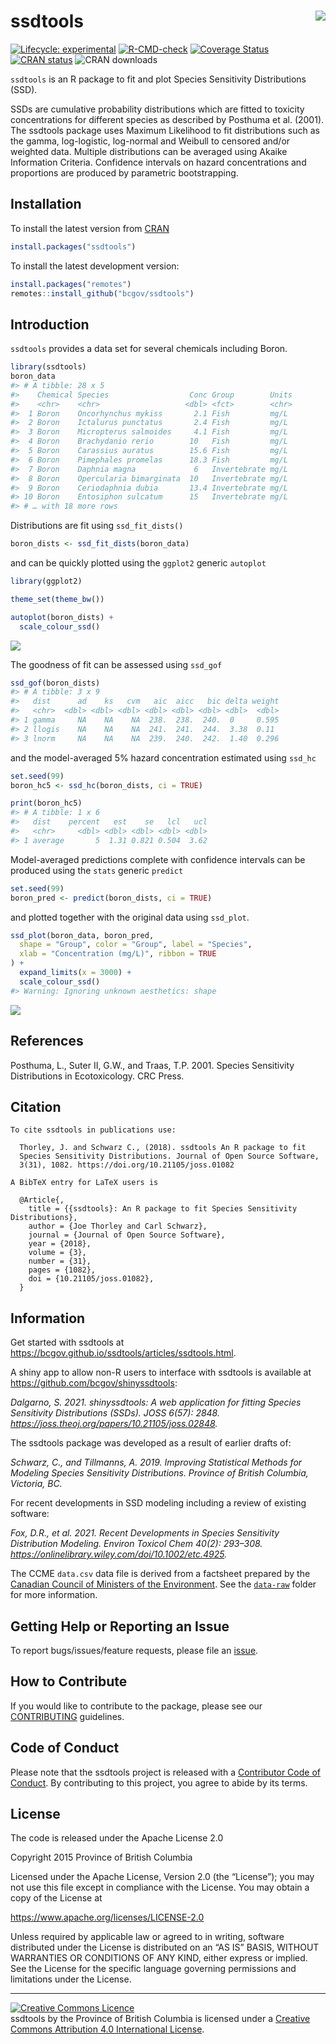 
<!-- README.md is generated from README.Rmd. Please edit that file -->

# ssdtools <img src="man/figures/logo.png" align="right" />

<!-- badges: start -->

[![Lifecycle:
experimental](https://img.shields.io/badge/Lifecycle-Experimental-339999)](https://github.com/bcgov/repomountie/blob/master/doc/lifecycle-badges.md)
[![R-CMD-check](https://github.com/bcgov/ssdtools/workflows/R-CMD-check/badge.svg)](https://github.com/bcgov/ssdtools/actions)
[![Coverage
Status](https://img.shields.io/codecov/c/github/bcgov/ssdtools/master.svg)](https://codecov.io/github/bcgov/ssdtools?branch=master)
[![CRAN
status](https://www.r-pkg.org/badges/version/ssdtools)](https://cran.r-project.org/package=ssdtools)
![CRAN downloads](https://cranlogs.r-pkg.org/badges/ssdtools)
<!-- badges: end -->

`ssdtools` is an R package to fit and plot Species Sensitivity
Distributions (SSD).

SSDs are cumulative probability distributions which are fitted to
toxicity concentrations for different species as described by Posthuma
et al. (2001). The ssdtools package uses Maximum Likelihood to fit
distributions such as the gamma, log-logistic, log-normal and Weibull to
censored and/or weighted data. Multiple distributions can be averaged
using Akaike Information Criteria. Confidence intervals on hazard
concentrations and proportions are produced by parametric bootstrapping.

## Installation

To install the latest version from
[CRAN](https://CRAN.R-project.org/package=ssdtools)

``` r
install.packages("ssdtools")
```

To install the latest development version:

``` r
install.packages("remotes")
remotes::install_github("bcgov/ssdtools")
```

## Introduction

`ssdtools` provides a data set for several chemicals including Boron.

``` r
library(ssdtools)
boron_data
#> # A tibble: 28 x 5
#>    Chemical Species                  Conc Group        Units
#>    <chr>    <chr>                   <dbl> <fct>        <chr>
#>  1 Boron    Oncorhynchus mykiss       2.1 Fish         mg/L 
#>  2 Boron    Ictalurus punctatus       2.4 Fish         mg/L 
#>  3 Boron    Micropterus salmoides     4.1 Fish         mg/L 
#>  4 Boron    Brachydanio rerio        10   Fish         mg/L 
#>  5 Boron    Carassius auratus        15.6 Fish         mg/L 
#>  6 Boron    Pimephales promelas      18.3 Fish         mg/L 
#>  7 Boron    Daphnia magna             6   Invertebrate mg/L 
#>  8 Boron    Opercularia bimarginata  10   Invertebrate mg/L 
#>  9 Boron    Ceriodaphnia dubia       13.4 Invertebrate mg/L 
#> 10 Boron    Entosiphon sulcatum      15   Invertebrate mg/L 
#> # … with 18 more rows
```

Distributions are fit using `ssd_fit_dists()`

``` r
boron_dists <- ssd_fit_dists(boron_data)
```

and can be quickly plotted using the `ggplot2` generic `autoplot`

``` r
library(ggplot2)

theme_set(theme_bw())

autoplot(boron_dists) + 
  scale_colour_ssd()
```

![](man/figures/README-unnamed-chunk-5-1.png)<!-- -->

The goodness of fit can be assessed using `ssd_gof`

``` r
ssd_gof(boron_dists)
#> # A tibble: 3 x 9
#>   dist      ad    ks   cvm   aic  aicc   bic delta weight
#>   <chr>  <dbl> <dbl> <dbl> <dbl> <dbl> <dbl> <dbl>  <dbl>
#> 1 gamma     NA    NA    NA  238.  238.  240.  0     0.595
#> 2 llogis    NA    NA    NA  241.  241.  244.  3.38  0.11 
#> 3 lnorm     NA    NA    NA  239.  240.  242.  1.40  0.296
```

and the model-averaged 5% hazard concentration estimated using `ssd_hc`

``` r
set.seed(99)
boron_hc5 <- ssd_hc(boron_dists, ci = TRUE)
```

``` r
print(boron_hc5)
#> # A tibble: 1 x 6
#>   dist    percent   est    se   lcl   ucl
#>   <chr>     <dbl> <dbl> <dbl> <dbl> <dbl>
#> 1 average       5  1.31 0.821 0.504  3.62
```

Model-averaged predictions complete with confidence intervals can be
produced using the `stats` generic `predict`

``` r
set.seed(99)
boron_pred <- predict(boron_dists, ci = TRUE)
```

and plotted together with the original data using `ssd_plot`.

``` r
ssd_plot(boron_data, boron_pred,
  shape = "Group", color = "Group", label = "Species",
  xlab = "Concentration (mg/L)", ribbon = TRUE
) + 
  expand_limits(x = 3000) +
  scale_colour_ssd()
#> Warning: Ignoring unknown aesthetics: shape
```

![](man/figures/README-unnamed-chunk-10-1.png)<!-- -->

## References

Posthuma, L., Suter II, G.W., and Traas, T.P. 2001. Species Sensitivity
Distributions in Ecotoxicology. CRC Press.

## Citation


    To cite ssdtools in publications use:

      Thorley, J. and Schwarz C., (2018). ssdtools An R package to fit
      Species Sensitivity Distributions. Journal of Open Source Software,
      3(31), 1082. https://doi.org/10.21105/joss.01082

    A BibTeX entry for LaTeX users is

      @Article{,
        title = {{ssdtools}: An R package to fit Species Sensitivity Distributions},
        author = {Joe Thorley and Carl Schwarz},
        journal = {Journal of Open Source Software},
        year = {2018},
        volume = {3},
        number = {31},
        pages = {1082},
        doi = {10.21105/joss.01082},
      }

## Information

Get started with ssdtools at
<https://bcgov.github.io/ssdtools/articles/ssdtools.html>.

A shiny app to allow non-R users to interface with ssdtools is available
at <https://github.com/bcgov/shinyssdtools>:

*Dalgarno, S. 2021. shinyssdtools: A web application for fitting Species
Sensitivity Distributions (SSDs). JOSS 6(57): 2848.
<https://joss.theoj.org/papers/10.21105/joss.02848>.*

The ssdtools package was developed as a result of earlier drafts of:

*Schwarz, C., and Tillmanns, A. 2019. Improving Statistical Methods for
Modeling Species Sensitivity Distributions. Province of British
Columbia, Victoria, BC.*

For recent developments in SSD modeling including a review of existing
software:

*Fox, D.R., et al. 2021. Recent Developments in Species Sensitivity
Distribution Modeling. Environ Toxicol Chem 40(2): 293–308.
<https://onlinelibrary.wiley.com/doi/10.1002/etc.4925>.*

The CCME `data.csv` data file is derived from a factsheet prepared by
the [Canadian Council of Ministers of the
Environment](http://ceqg-rcqe.ccme.ca/en/index.html). See the
[`data-raw`](https://github.com/bcgov/ssdtools/tree/master/data-raw)
folder for more information.

## Getting Help or Reporting an Issue

To report bugs/issues/feature requests, please file an
[issue](https://github.com/bcgov/ssdtools/issues/).

## How to Contribute

If you would like to contribute to the package, please see our
[CONTRIBUTING](https://github.com/bcgov/ssdtools/blob/master/.github/CONTRIBUTING.md)
guidelines.

## Code of Conduct

Please note that the ssdtools project is released with a [Contributor
Code of
Conduct](https://contributor-covenant.org/version/2/0/CODE_OF_CONDUCT.html).
By contributing to this project, you agree to abide by its terms.

## License

The code is released under the Apache License 2.0

Copyright 2015 Province of British Columbia

Licensed under the Apache License, Version 2.0 (the “License”); you may
not use this file except in compliance with the License. You may obtain
a copy of the License at

<https://www.apache.org/licenses/LICENSE-2.0>

Unless required by applicable law or agreed to in writing, software
distributed under the License is distributed on an “AS IS” BASIS,
WITHOUT WARRANTIES OR CONDITIONS OF ANY KIND, either express or implied.
See the License for the specific language governing permissions and
limitations under the License.

------------------------------------------------------------------------

<a rel="license" href="https://creativecommons.org/licenses/by/4.0/"><img alt="Creative Commons Licence"
style="border-width:0" src="https://i.creativecommons.org/l/by/4.0/80x15.png" /></a><br /><span
xmlns:dct="http://purl.org/dc/terms/"
property="dct:title">ssdtools</span> by <span
xmlns:cc="http://creativecommons.org/ns#"
property="cc:attributionName">the Province of British Columbia </span>
is licensed under a
<a rel="license" href="https://creativecommons.org/licenses/by/4.0/">
Creative Commons Attribution 4.0 International License</a>.
